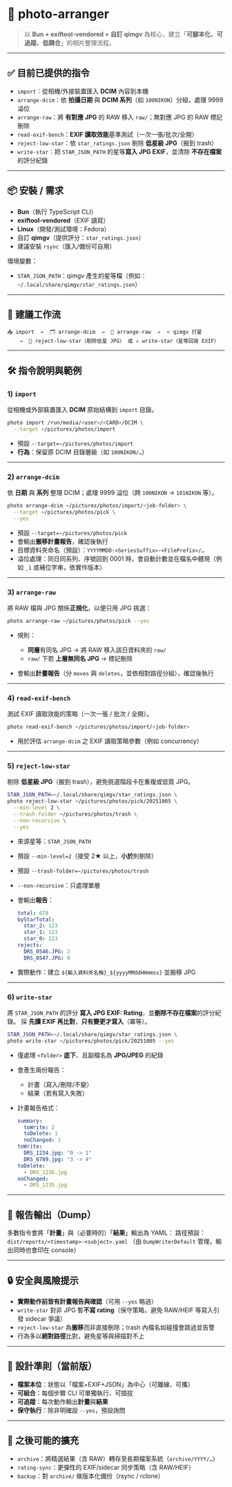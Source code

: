 # 📸 photo-arranger

> 以 **Bun + exiftool-vendored + 自訂 qimgv** 為核心，建立「**可腳本化、可追蹤、低耦合**」的相片整理流程。

---

## ✅ 目前已提供的指令

- `import`：從相機/外接裝置匯入 **DCIM** 內容到本機
- `arrange-dcim`：依 **拍攝日期** 與 **DCIM 系列**（如 `100NIKON`）分組，處理 9999 溢位
- `arrange-raw`：將 **有對應 JPG** 的 RAW 移入 `raw/`；無對應 JPG 的 RAW 標記刪除
- `read-exif-bench`：**EXIF 讀取效能**基準測試（一次一張/批次/全開）
- `reject-low-star`：依 `star_ratings.json` 剔除 **低星級 JPG**（搬到 trash）
- `write-star`：把 `STAR_JSON_PATH` 的星等**寫入 JPG EXIF**，並清除 **不存在檔案** 的評分紀錄

---

## 📦 安裝 / 需求

- **Bun**（執行 TypeScript CLI）
- **exiftool-vendored**（EXIF 讀寫）
- **Linux**（開發/測試環境：Fedora）
- 自訂 **qimgv**（提供評分：`star_ratings.json`）
- 建議安裝 `rsync`（匯入/備份可自用）

環境變數：

- `STAR_JSON_PATH`：qimgv 產生的星等檔（例如：`~/.local/share/qimgv/star_ratings.json`）

---

## 🧭 建議工作流

```
📥 import  →  🗂 arrange-dcim  →  🧹 arrange-raw  →  ⭐ qimgv 打星
    →  🚮 reject-low-star（剔除低星 JPG） 或 ✍ write-star（星等回寫 EXIF）
```

---

## 🛠 指令說明與範例

### 1) `import`

從相機或外部裝置匯入 **DCIM** 原始結構到 `import` 目錄。

```bash
photo import /run/media/<user>/<CARD>/DCIM \
  --target ~/pictures/photos/import
```

- 預設 `--target=~/pictures/photos/import`
- **行為**：保留原 DCIM 目錄層級（如 `100NIKON/…`）

---

### 2) `arrange-dcim`

依 **日期** 與 **系列** 整理 DCIM；處理 9999 溢位（跨 `100NIKON` → `101NIKON` 等）。

```bash
photo arrange-dcim ~/pictures/photos/import/<job-folder> \
  --target ~/pictures/photos/pick \
  --yes
```

- 預設 `--target=~/pictures/photos/pick`
- 會輸出**搬移計畫報告**，確認後執行
- 目標資料夾命名（預設）：`YYYYMMDD-<SeriesSuffix>-<FilePrefix>/…`
- 溢位處理：同日同系列、序號回到 0001 時，會自動計數並在檔名中體現（例如 `_1` 或補位字串，依實作版本）

---

### 3) `arrange-raw`

將 RAW 檔與 JPG 關係**正規化**，以便只用 JPG 挑選：

```bash
photo arrange-raw ~/pictures/photos/pick --yes
```

- 規則：
  - **同層**有同名 JPG → 將 RAW 移入該日資料夾的 `raw/`
  - `raw/` 下若 **上層無同名 JPG** → 標記刪除

- 會輸出**計畫報告**（分 `moves` 與 `deletes`，並依相對路徑分組），確認後執行

---

### 4) `read-exif-bench`

測試 EXIF 讀取效能的策略（一次一張 / 批次 / 全開）。

```bash
photo read-exif-bench ~/pictures/photos/import/<job-folder>
```

- 用於評估 `arrange-dcim` 之 EXIF 讀取策略參數（例如 concurrency）

---

### 5) `reject-low-star`

剔除 **低星級 JPG**（搬到 trash），避免挑選階段卡在重複或低質 JPG。

```bash
STAR_JSON_PATH=~/.local/share/qimgv/star_ratings.json \
photo reject-low-star ~/pictures/photos/pick/20251005 \
  --min-level 2 \
  --trash-folder ~/pictures/photos/trash \
  --non-recursive \
  --yes
```

- 來源星等：`STAR_JSON_PATH`
- 預設 `--min-level=2`（接受 2★ 以上，**小於**則剔除）
- 預設 `--trash-folder=~/pictures/photos/trash`
- `--non-recursive`：只處理單層
- 會輸出**報告**：

  ```yaml
  total: 678
  byStarTotal:
    star_2: 123
    star_1: 123
    star_0: 123
  rejects:
    DRS_0546.JPG: 2
    DRS_0547.JPG: 0
  ```

- 實際動作：建立 `${輸入資料夾名稱}_${yyyyMMddHHmmss}` 並搬移 JPG

---

### 6) `write-star`

將 `STAR_JSON_PATH` 的評分 **寫入 JPG EXIF: Rating**，並**刪除不存在檔案**的評分紀錄。
採 **先讀 EXIF 再比對**，**只有變更才寫入**（冪等）。

```bash
STAR_JSON_PATH=~/.local/share/qimgv/star_ratings.json \
photo write-star ~/pictures/photos/pick/20251005 --yes
```

- 僅處理 `<folder>` **底下**、且副檔名為 **JPG/JPEG** 的紀錄
- 會產生兩份報告：
  - 計畫（寫入/刪除/不變）
  - 結果（若有寫入失敗）

- 計畫報告格式：

  ```yaml
  summary:
    toWrite: 2
    toDelete: 1
    noChanged: 1
  toWrite:
    DRS_1234.jpg: "0 -> 1"
    DRS_6789.jpg: "3 -> 4"
  toDelete:
    - DRS_1236.jpg
  noChanged:
    - DRS_1235.jpg
  ```

---

## 🧾 報告輸出（Dump）

多數指令會將「**計畫**」與（必要時的）「**結果**」輸出為 YAML：
路徑預設：`dist/reports/<timestamp>-<subject>.yaml`
（由 `DumpWriterDefault` 管理，輸出同時也會印在 console）

---

## 🔒 安全與風險提示

- **實際動作前皆有計畫報告與確認**（可用 `--yes` 略過）
- `write-star` 對非 JPG 暫**不寫 rating**（保守策略，避免 RAW/HEIF 等寫入引發 sidecar 爭議）
- `reject-low-star` 為**搬移**而非直接刪除；trash 內檔名如碰撞會跳過並告警
- 行為多以**絕對路徑**比對，避免星等與掃描對不上

---

## 🧠 設計準則（當前版）

- **檔案本位**：狀態以「檔案+EXIF+JSON」為中心（可離線、可攜）
- **可組合**：每個步驟 CLI 可單獨執行、可插拔
- **可追蹤**：每次動作輸出**計畫**與**結果**
- **保守執行**：除非明確設 `--yes`，預設詢問

---

## 🔧 之後可能的擴充

- `archive`：將精選結果（含 RAW）轉存至長期檔案系統（`archive/YYYY/…`）
- `rating-sync`：更彈性的 EXIF/sidecar 同步策略（含 RAW/HEIF）
- `backup`：對 `archive/` 做版本化備份（rsync / rclone）
